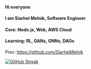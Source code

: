 #### Hi everyone
#### I am Siarhei Melnik, Software Engineer
#### Core: Node.js, Web, AWS Cloud
#### Learning: RL, GANs, GNNs, DAOs

Prev: https://github.com/SiarheiMelnik

[![GitHub Streak](https://streak-stats.demolab.com/?user=m5l14i11
)](https://git.io/streak-stats)

